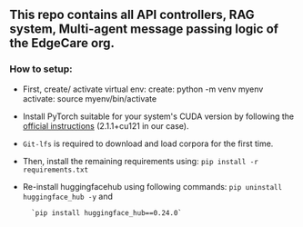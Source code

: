 ## This repo contains all API controllers, RAG system, Multi-agent message passing logic of the EdgeCare org.
### How to setup:
- First, create/ activate virtual env:
        create:  python -m venv myenv
        activate:  source myenv/bin/activate

- Install PyTorch suitable for your system's CUDA version by following the [official instructions](https://pytorch.org/get-started/locally/) (2.1.1+cu121 in our case).

- `Git-lfs` is required to download and load corpora for the first time.

- Then, install the remaining requirements using: `pip install -r requirements.txt`

- Re-install huggingfacehub using following commands:
        `pip uninstall huggingface_hub -y`  and 

        `pip install huggingface_hub==0.24.0`

